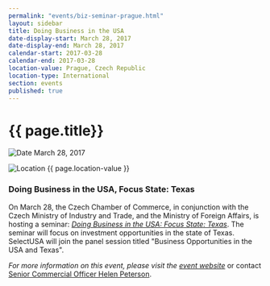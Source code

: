 ```yaml
---
permalink: "events/biz-seminar-prague.html"
layout: sidebar
title: Doing Business in the USA
date-display-start: March 28, 2017
date-display-end: March 28, 2017
calendar-start: 2017-03-28
calendar-end: 2017-03-28
location-value: Prague, Czech Republic
location-type: International
section: events
published: true
---
```


# {{ page.title}}

![Date](https://google.github.io/material-design-icons/action/svg/design/ic_event_24px.svg "Date") March 28, 2017

![Location](http://google.github.io/material-design-icons/social/svg/design/ic_location_city_24px.svg "Location") {{ page.location-value }}

### Doing Business in the USA, Focus State: Texas

On March 28, the Czech Chamber of Commerce, in conjunction with the Czech Ministry of Industry and Trade, and the Ministry of Foreign Affairs, is hosting a seminar: _[Doing Business in the USA: Focus State: Texas](http://www.komora.cz/aktualni-zpravodajstvi/registracni-formulare/seminar-doing-business-in-the-usa-focus-state-texas/)_. The seminar will focus on investment opportunities in the state of Texas. SelectUSA will join the panel session titled "Business Opportunities in the USA and Texas".

_For more information on this event, please visit the [event website](http://www.komora.cz/aktualni-zpravodajstvi/registracni-formulare/seminar-doing-business-in-the-usa-focus-state-texas/)_ or contact [Senior Commercial Officer Helen Peterson](mailto:helen.peterson@trade.dov).
